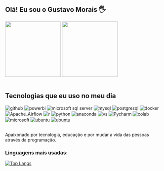 ## Olá! Eu sou o Gustavo Morais 🖐️

<div>
  <img  height="180em" src="https://github-readme-stats.vercel.app/api?username=ghpires98&show_icons=true&theme=great-gatsby&include_all_commits=true&count_private=true"/>
  <img height="180em" src="https://github-readme-stats.vercel.app/api/top-langs/?username=ghpires98&layout=compact&langs_count=7&theme=dark"/>
</div>
<br>

## Tecnologias que eu uso no meu dia
<div style="display: inline_block">
    
  <img align="center" alt="github" src="https://img.shields.io/badge/GitHub-181717.svg?style=for-the-badge&logo=GitHub&logoColor=white" />
  <img align="center" alt="powerbi" src="https://img.shields.io/badge/Power%20BI-F2C811.svg?style=for-the-badge&logo=Power-BI&logoColor=black" />
  <img align="center" alt="microsoft sql server" src="https://img.shields.io/badge/Microsoft_SQL_Server-CC2927?style=for-the-badge&logo=microsoft-sql-server&logoColor=white" />
  <img align="center" alt="mysql" src="https://img.shields.io/badge/MySQL-4479A1.svg?style=for-the-badge&logo=MySQL&logoColor=white" />
  <img align="center" alt="postgresql" src="https://img.shields.io/badge/PostgreSQL-4169E1.svg?style=for-the-badge&logo=PostgreSQL&logoColor=white" />
  <img align="center" alt="docker" src="https://img.shields.io/badge/Docker-2496ED.svg?style=for-the-badge&logo=Docker&logoColor=white" />
  <img align="center" alt="Apache_Airflow" src="https://img.shields.io/badge/Apache%20Airflow-017CEE.svg?style=for-the-badge&logo=Apache-Airflow&logoColor=white" />
  <img align="center" alt="r" src="https://img.shields.io/badge/R-276DC3?style=for-the-badge&logo=r&logoColor=white" />
  <img align="center" alt="python" src="https://img.shields.io/badge/Python-3776AB.svg?style=for-the-badge&logo=Python&logoColor=white" />
  <img align="center" alt="anaconda" src="https://img.shields.io/badge/Anaconda-44A833.svg?style=for-the-badge&logo=Anaconda&logoColor=white" />
  <img align="center" alt="vs" src="https://img.shields.io/badge/VSCodium-2F80ED.svg?style=for-the-badge&logo=VSCodium&logoColor=white" />
  <img align="center" alt="Pycharm" src="https://img.shields.io/badge/PyCharm-000000.svg?style=for-the-badge&logo=PyCharm&logoColor=white" />
  <img align="center" alt="colab" src="https://img.shields.io/badge/Google%20Colab-F9AB00.svg?style=for-the-badge&logo=Google-Colab&logoColor=white" />
  <img align="center" alt="microsoft" src="https://img.shields.io/badge/Microsoft%20Office-D83B01.svg?style=for-the-badge&logo=Microsoft-Office&logoColor=white" />
  <img align="center" alt="ubuntu" src="https://img.shields.io/badge/Ubuntu-E95420.svg?style=for-the-badge&logo=Ubuntu&logoColor=white" />
  <img align="center" alt="ubuntu" src="https://img.shields.io/badge/Microsoft-5E5E5E.svg?style=for-the-badge&logo=Microsoft&logoColor=white" />

</div><br/>

Apaixonado por tecnologia, educação e por mudar a vida das pessoas através da programação.

### Linguagens mais usadas:
[![Top Langs](https://github-readme-stats.vercel.app/api/top-langs/?username=ghpires98)](https://github.com/ghpires98/github-readme-stats)

